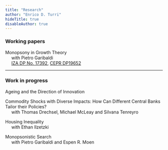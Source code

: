 ```yaml
---
title: "Research"
author: "Enrico D. Turri"
hideTitle: true
disableAuthor: true
---
```


### Working papers

Monopsony in Growth Theory  
&nbsp;&nbsp;&nbsp;&nbsp;    with Pietro Garibaldi  
&nbsp;&nbsp;&nbsp;&nbsp;    [IZA DP No. 17392](https://www.iza.org/en/publications/dp/17392/monopsony-in-growth-theory), [CEPR DP19652](https://cepr.org/publications/dp19652)

---

### Work in progress

Ageing and the Direction of Innovation  


Commodity Shocks with Diverse Impacts: How Can Different Central Banks Tailor their Policies?  
&nbsp;&nbsp;&nbsp;&nbsp;    with Thomas Drechsel, Michael McLeay and Silvana Tenreyro


Housing Inequality  
&nbsp;&nbsp;&nbsp;&nbsp;    with Ethan Ilzetzki


Monopsonistic Search  
&nbsp;&nbsp;&nbsp;&nbsp;    with Pietro Garibaldi and Espen R. Moen


